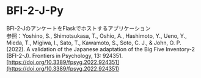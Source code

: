 # BFI-2-J-Py
BFI-2-JのアンケートをFlaskでホストするアプリケーション  
参照：Yoshino, S., Shimotsukasa, T., Oshio, A., Hashimoto, Y., Ueno, Y., Mieda, T., Migiwa, I., Sato, T., Kawamoto, S., Soto, C. J., & John, O. P. (2022). A validation of the Japanese adaptation of the Big Five Inventory-2 (BFI-2-J). Frontiers in Psychology, 13: 924351. [https://doi.org/10.3389/fpsyg.2022.924351](https://doi.org/10.3389/fpsyg.2022.924351)
